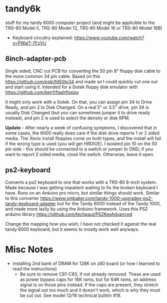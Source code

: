 # tandy6k
stuff for my tandy 6000 computer project (and might be applicible to the TRS-80 Model II, TRS-80 Model 12, TRS-80 Model 16 or TRS-80 Model 16B)

- Keyboard circuitry explained: https://www.youtube.com/watch?v=PWalT-7FzVU

## 8inch-adapter-pcb
Single sided, CNC cut PCB for converting the 50 pin 8" floppy disk cable to the more common 34 pin cable. Based on this https://github.com/pski/fd50to34 and made so I could quickly cut one out and start using it. Intended for a Gotek floppy disk emulator with https://github.com/keirf/flashfloppy

It might only work with a Gotek. On that, you can assign pin 34 to Drive Ready, and pin 2 to Disk Changed. On a real 5" or 3.5" drive, pin 34 is usually Disk Changed (but you can sometimes jumper it to drive ready instead), and pin 2 is used to select the density or disk RPM. 

**Update** - After nearly a week of confusing symptoms, I discovered that in some cases, the 6000 really does care if the disk drive reports 1 or 2 sided media. The Xenix install floppies come on both types, and the install will fail if the wrong type is used (you will get HRDIOE). I isolated pin 10 on the 50 pin side - this should be connected to a switch or jumper to GND; if you want to report 2 sided media, close the switch. Otherwise, leave it open.

## ps2-keyboard
Converts a ps2 keyboard to one that works with a TRS-80 8-inch system. Made because I was getting impatient waiting to fix the broken keyboard I have. Runs on an Arduino pro micro, but similar things should work. Similar to this converter https://www.smbaker.com/tandy-1000-upgrades-ps2-tandy-keyboard-adapter but for the Tandy 6000 instead of the Tandy 1000, and made more lazily by using the Arduino framework. Uses this PS2 arduino library https://github.com/techpaul/PS2KeyAdvanced

Change the mapping how you wish; I have not checked it against the real tandy 6000 keyboard, but it seems to mostly work well anyways. 

# Misc Notes
* installing 2nd bank of DRAM for 128K on z80 board (or how I learned to read the instructions)
  * Be sure to remove C81-C83, if not already removed. These are used as power bypass caps for 16K rams, but for 64K rams, an address signal is on those pins instead. If the caps are present, they stretch the signal out too much and it doesn't work, which is why they must be cut out. See model 12/16 technical bullitin #18.
